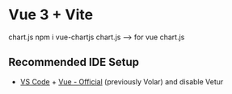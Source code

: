 # Vue 3 + Vite

chart.js
npm i vue-chartjs chart.js --> for vue chart.js

## Recommended IDE Setup

- [VS Code](https://code.visualstudio.com/) + [Vue - Official](https://marketplace.visualstudio.com/items?itemName=Vue.volar) (previously Volar) and disable Vetur
